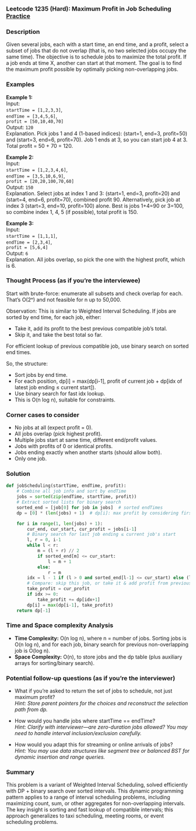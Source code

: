 ### Leetcode 1235 (Hard): Maximum Profit in Job Scheduling [Practice](https://leetcode.com/problems/maximum-profit-in-job-scheduling)

### Description  
Given several jobs, each with a start time, an end time, and a profit, select a subset of jobs that do not overlap (that is, no two selected jobs occupy the same time). The objective is to schedule jobs to maximize the total profit. If a job ends at time X, another can start at that moment. The goal is to find the maximum profit possible by optimally picking non-overlapping jobs.

### Examples  

**Example 1:**  
Input:  
`startTime = [1,2,3,3]`,  
`endTime = [3,4,5,6]`,  
`profit = [50,10,40,70]`  
Output: `120`  
Explanation. Pick jobs 1 and 4 (1-based indices): (start=1, end=3, profit=50) and (start=3, end=6, profit=70). Job 1 ends at 3, so you can start job 4 at 3. Total profit = 50 + 70 = 120.

**Example 2:**  
Input:  
`startTime = [1,2,3,4,6]`,  
`endTime = [3,5,10,6,9]`,  
`profit = [20,20,100,70,60]`  
Output: `150`  
Explanation. Select jobs at index 1 and 3: (start=1, end=3, profit=20) and (start=4, end=6, profit=70), combined profit 90. Alternatively, pick job at index 3 (start=3, end=10, profit=100) alone. Best is jobs 1+4=90 or 3=100, so combine index 1, 4, 5 (if possible), total profit is 150.

**Example 3:**  
Input:  
`startTime = [1,1,1]`,  
`endTime = [2,3,4]`,  
`profit = [5,6,4]`  
Output: `6`  
Explanation. All jobs overlap, so pick the one with the highest profit, which is 6.

### Thought Process (as if you’re the interviewee)  
Start with brute-force: enumerate all subsets and check overlap for each. That’s O(2ⁿ) and not feasible for n up to 50,000.

Observation: This is similar to Weighted Interval Scheduling. If jobs are sorted by end time, for each job, either:
- Take it, add its profit to the best previous compatible job’s total.
- Skip it, and take the best total so far.

For efficient lookup of previous compatible job, use binary search on sorted end times.

So, the structure:
- Sort jobs by end time.
- For each position, dp[i] = max(dp[i-1], profit of current job + dp[idx of latest job ending ≤ current start]).
- Use binary search for fast idx lookup.
- This is O(n log n), suitable for constraints.

### Corner cases to consider  
- No jobs at all (expect profit = 0).
- All jobs overlap (pick highest profit).
- Multiple jobs start at same time, different end/profit values.
- Jobs with profits of 0 or identical profits.
- Jobs ending exactly when another starts (should allow both).
- Only one job.

### Solution

```python
def jobScheduling(startTime, endTime, profit):
    # Combine all job info and sort by endTime
    jobs = sorted(zip(endTime, startTime, profit))
    # Extract sorted lists for binary search
    sorted_end = [job[0] for job in jobs]  # sorted endTimes
    dp = [0] * (len(jobs) + 1)  # dp[i]: max profit by considering first i jobs

    for i in range(1, len(jobs) + 1):
        cur_end, cur_start, cur_profit = jobs[i-1]
        # Binary search for last job ending ≤ current job's start
        l, r = 0, i-1
        while l < r:
            m = (l + r) // 2
            if sorted_end[m] <= cur_start:
                l = m + 1
            else:
                r = m
        idx = l - 1 if (l > 0 and sorted_end[l-1] <= cur_start) else (l if sorted_end[l] <= cur_start else -1)
        # Compare: skip this job, or take it & add profit from previous non-overlapping
        take_profit = cur_profit
        if idx >= 0:
            take_profit += dp[idx+1]
        dp[i] = max(dp[i-1], take_profit)
    return dp[-1]
```

### Time and Space complexity Analysis  

- **Time Complexity:** O(n log n), where n = number of jobs. Sorting jobs is O(n log n), and for each job, binary search for previous non-overlapping job is O(log n).
- **Space Complexity:** O(n), to store jobs and the dp table (plus auxiliary arrays for sorting/binary search).

### Potential follow-up questions (as if you’re the interviewer)  

- What if you’re asked to return the set of jobs to schedule, not just maximum profit?  
  *Hint: Store parent pointers for the choices and reconstruct the selection path from dp.*

- How would you handle jobs where startTime == endTime?  
  *Hint: Clarify with interviewer—are zero-duration jobs allowed? You may need to handle interval inclusion/exclusion carefully.*

- How would you adapt this for streaming or online arrivals of jobs?  
  *Hint: You may use data structures like segment tree or balanced BST for dynamic insertion and range queries.*

### Summary
This problem is a variant of Weighted Interval Scheduling, solved efficiently with DP + binary search over sorted intervals. This dynamic programming pattern applies to a range of interval scheduling problems, including maximizing count, sum, or other aggregates for non-overlapping intervals. The key insight is sorting and fast lookup of compatible intervals; this approach generalizes to taxi scheduling, meeting rooms, or event scheduling problems.
